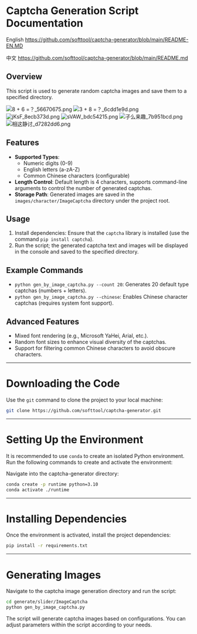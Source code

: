 # Captcha Generation Script Documentation
English https://github.com/softtool/captcha-generator/blob/main/README-EN.MD

中文 https://github.com/softtool/captcha-generator/blob/main/README.md

## Overview
This script is used to generate random captcha images and save them to a specified directory.


![8 + 6 =？_56670675.png](images/character/ImageCaptcha/8%20%2B%206%20%3D%EF%BC%9F_56670675.png)
![3 + 8 =？_6cdd1e9d.png](images/character/ImageCaptcha/3%20%2B%208%20%3D%EF%BC%9F_6cdd1e9d.png)
![jKsF_8ecb373d.png](images/character/ImageCaptcha/jKsF_8ecb373d.png)
![sVAW_bdc54215.png](images/character/ImageCaptcha/sVAW_bdc54215.png)
![子么来趣_7b951bcd.png](images/character/ImageCaptcha/%E5%AD%90%E4%B9%88%E6%9D%A5%E8%B6%A3_7b951bcd.png)
![相这静讨_d7282dd6.png](images/character/ImageCaptcha/%E7%9B%B8%E8%BF%99%E9%9D%99%E8%AE%A8_d7282dd6.png)

## Features
- **Supported Types**:
  - Numeric digits (0-9)
  - English letters (a-zA-Z)
  - Common Chinese characters (configurable)
- **Length Control**: Default length is 4 characters, supports command-line arguments to control the number of generated captchas.
- **Storage Path**: Generated images are saved in the `images/character/ImageCaptcha` directory under the project root.

## Usage
1. Install dependencies: Ensure that the `captcha` library is installed (use the command `pip install captcha`).
2. Run the script; the generated captcha text and images will be displayed in the console and saved to the specified directory.

## Example Commands
- `python gen_by_image_captcha.py --count 20`: Generates 20 default type captchas (numbers + letters).
- `python gen_by_image_captcha.py --chinese`: Enables Chinese character captchas (requires system font support).

## Advanced Features
- Mixed font rendering (e.g., Microsoft YaHei, Arial, etc.).
- Random font sizes to enhance visual diversity of the captchas.
- Support for filtering common Chinese characters to avoid obscure characters.

---

# Downloading the Code

Use the `git` command to clone the project to your local machine:

```bash
git clone https://github.com/softtool/captcha-generator.git
```


---

# Setting Up the Environment

It is recommended to use `conda` to create an isolated Python environment. Run the following commands to create and activate the environment:

Navigate into the captcha-generator directory:

```bash
conda create -p runtime python=3.10
conda activate ./runtime
```


---

# Installing Dependencies

Once the environment is activated, install the project dependencies:

```bash
pip install -r requirements.txt
```


---

# Generating Images

Navigate to the captcha image generation directory and run the script:

```bash
cd generate/slider/ImageCaptcha
python gen_by_image_captcha.py
```

The script will generate captcha images based on configurations. You can adjust parameters within the script according to your needs.
